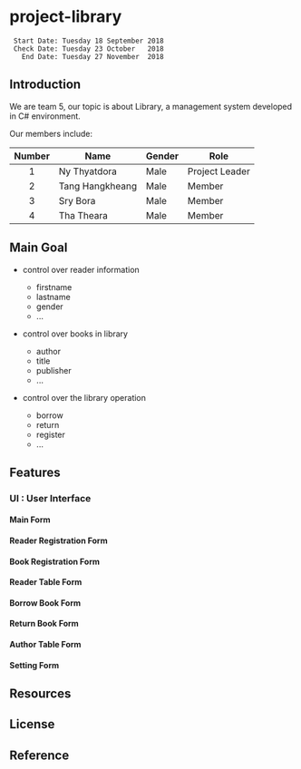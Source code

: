 # project-library

~~~text
 Start Date: Tuesday 18 September 2018  
 Check Date: Tuesday 23 October   2018  
   End Date: Tuesday 27 November  2018
~~~

## Introduction
We are team 5, our topic is about Library, a management system developed in C# environment.    

Our members include:

| Number | Name            | Gender | Role           |
| :----: | --------------- | ------ | -------------- |
| 1      | Ny Thyatdora    | Male   | Project Leader |
| 2      | Tang Hangkheang | Male   | Member         |
| 3      | Sry Bora        | Male   | Member         |
| 4      | Tha Theara      | Male   | Member         |
 
 ## Main Goal
- control over reader information
  - firstname 
  - lastname
  - gender
  - ...
  
- control over books in library
  - author
  - title
  - publisher
  - ...

- control over the library operation
  - borrow
  - return
  - register
  - ...

## Features

### UI : User Interface

#### Main Form

<!--- [main form][main_form_ref] --->

#### Reader Registration Form

<!--- [reader registration form][reader_registration_form_ref] --->

#### Book Registration Form

<!--- [book registration form][book_registration_form_ref] --->

#### Reader Table Form

<!--- [reader table form][reader_table_form_ref] --->

#### Borrow Book Form

<!--- [borrow book from][borrow_book_form_ref] --->

#### Return Book Form

<!--- [return book form][return_book_form_ref] --->

#### Author Table Form

<!--- [author table form][author_table_form_ref] --->

#### Setting Form

<!--- [setting form][setting_form_ref] --->

## Resources

## License

## Reference
  
[main_form_ref]:
[reader_registration_form_ref]:
[book_registration_form_ref]:
[reader_table_form_ref]:
[borrow_book_form_ref]:
[return_book_form_ref]:
[author_table_form_ref]:
[setting_form_ref]:
  



